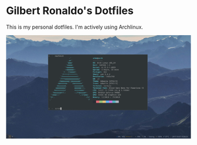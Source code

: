 # Gilbert Ronaldo's Dotfiles

This is my personal dotfiles. I'm actively using Archlinux.

![alt text](https://raw.githubusercontent.com/gilbertronaldo/dotfiles/master/screenshot.png)
